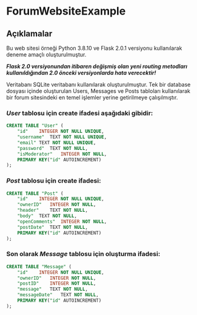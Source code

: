 # ForumWebsiteExample

## Açıklamalar
Bu web sitesi örneği Python 3.8.10 ve Flask 2.0.1 versiyonu kullanılarak deneme amaçlı oluşturulmuştur.

***Flask 2.0 versiyonundan itibaren değişmiş olan yeni routing metodları kullanıldığından 2.0 önceki versiyonlarda hata verecektir!***

Veritabanı SQLite veritabanı kullanılarak oluşturulmuştur. Tek bir database dosyası içinde oluşturulan Users, Messages ve Posts tabloları kullanılarak bir forum sitesindeki en temel işlemler 
yerine getirilmeye çalışılmıştır.

### ***User*** tablosu için create ifadesi aşağıdaki gibidir:
```sql
CREATE TABLE "User" (
	"id"	INTEGER NOT NULL UNIQUE,
	"username"	TEXT NOT NULL UNIQUE,
	"email"	TEXT NOT NULL UNIQUE,
	"password"	TEXT NOT NULL,
	"isModerator"	INTEGER NOT NULL,
	PRIMARY KEY("id" AUTOINCREMENT)
); 
```


### ***Post*** tablosu için create ifadesi:
```sql
CREATE TABLE "Post" (
	"id"	INTEGER NOT NULL UNIQUE,
	"ownerID"	INTEGER NOT NULL,
	"header"	TEXT NOT NULL,
	"body"	TEXT NOT NULL,
	"openComments"	INTEGER NOT NULL,
	"postDate"	TEXT NOT NULL,
	PRIMARY KEY("id" AUTOINCREMENT)
);
```

### Son olarak ***Message*** tablosu için oluşturma ifadesi:
```sql
CREATE TABLE "Message" (
	"id"	INTEGER NOT NULL UNIQUE,
	"ownerID"	INTEGER NOT NULL,
	"postID"	INTEGER NOT NULL,
	"message"	TEXT NOT NULL,
	"messageDate"	TEXT NOT NULL,
	PRIMARY KEY("id" AUTOINCREMENT)
);
```
</code></pre>
